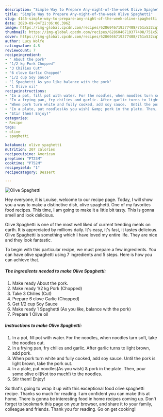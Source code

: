 ```yaml
---
description: "Simple Way to Prepare Any-night-of-the-week Olive Spaghetti"
title: "Simple Way to Prepare Any-night-of-the-week Olive Spaghetti"
slug: 4145-simple-way-to-prepare-any-night-of-the-week-olive-spaghetti
date: 2020-09-04T22:06:00.396Z
image: https://img-global.cpcdn.com/recipes/6286046719377408/751x532cq70/olive-spaghetti-recipe-main-photo.jpg
thumbnail: https://img-global.cpcdn.com/recipes/6286046719377408/751x532cq70/olive-spaghetti-recipe-main-photo.jpg
cover: https://img-global.cpcdn.com/recipes/6286046719377408/751x532cq70/olive-spaghetti-recipe-main-photo.jpg
author: Lucy Wolfe
ratingvalue: 4.8
reviewcount: 7
recipeingredient:
- " About the pork"
- "1/2 kg Pork Chopped"
- "3 Chilies Cut"
- "6 clove Garlic Chopped"
- "1/2 cup Soy Sauce"
- "1 Spaghetti As you like balance with the pork"
- "1 Olive oil"
recipeinstructions:
- "In a pot, fill pot with water. For the noodles, when noodles turn soft, take the noodles out."
- "In a frying pan, fry chilies and garlic. After garlic turns to light brown, add pork."
- "When pork turn white and fully cooked, add soy sauce.  Until the pork is light brown, take the pork out."
- "In a plate, put noodles(As you wish) &amp; pork in the plate. Then, pour some olive oil(Not too much!) to the noodles."
- "Stir them! Enjoy!"
categories:
- Recipe
tags:
- olive
- spaghetti

katakunci: olive spaghetti 
nutrition: 207 calories
recipecuisine: American
preptime: "PT23M"
cooktime: "PT52M"
recipeyield: "1"
recipecategory: Dessert

---
```



![Olive Spaghetti](https://img-global.cpcdn.com/recipes/6286046719377408/751x532cq70/olive-spaghetti-recipe-main-photo.jpg)

Hey everyone, it is Louise, welcome to our recipe page. Today, I will show you a way to make a distinctive dish, olive spaghetti. One of my favorites food recipes. This time, I am going to make it a little bit tasty. This is gonna smell and look delicious.

Olive Spaghetti is one of the most well liked of current trending meals on earth. It is appreciated by millions daily. It's easy, it's fast, it tastes delicious. Olive Spaghetti is something which I have loved my entire life. They are nice and they look fantastic.




To begin with this particular recipe, we must prepare a few ingredients. You can have olive spaghetti using 7 ingredients and 5 steps. Here is how you can achieve that.

<!--inarticleads1-->

##### The ingredients needed to make Olive Spaghetti:

1. Make ready  About the pork.
1. Make ready 1/2 kg Pork (Chopped)
1. Take 3 Chilies (Cut)
1. Prepare 6 clove Garlic (Chopped)
1. Get 1/2 cup Soy Sauce
1. Make ready 1 Spaghetti (As you like, balance with the pork)
1. Prepare 1 Olive oil




<!--inarticleads2-->

##### Instructions to make Olive Spaghetti:

1. In a pot, fill pot with water. For the noodles, when noodles turn soft, take the noodles out.
1. In a frying pan, fry chilies and garlic. After garlic turns to light brown, add pork.
1. When pork turn white and fully cooked, add soy sauce.  Until the pork is light brown, take the pork out.
1. In a plate, put noodles(As you wish) &amp; pork in the plate. Then, pour some olive oil(Not too much!) to the noodles.
1. Stir them! Enjoy!




So that's going to wrap it up with this exceptional food olive spaghetti recipe. Thanks so much for reading. I am confident you can make this at home. There is gonna be interesting food in home recipes coming up. Don't forget to bookmark this page on your browser, and share it to your family, colleague and friends. Thank you for reading. Go on get cooking!
